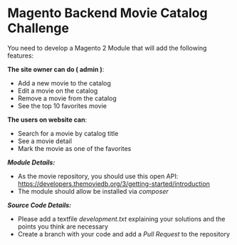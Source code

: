 Magento Backend Movie Catalog Challenge
=======================================

You need to develop a Magento 2 Module that will add the following features:

__The site owner can do ( admin )__:

* Add a new movie to the catalog
* Edit a movie on the catalog
* Remove a movie from the catalog
* See the top 10 favorites movie

__The users on website can__:

* Search for a movie by catalog title
* See a movie detail
* Mark the movie as one of the favorites


__*Module Details:*__

* As the movie repository, you should use this open API: https://developers.themoviedb.org/3/getting-started/introduction
* The module should allow be installed via *composer*

__*Source Code Details:*__

* Please add a textfile *development.txt* explaining your solutions and the points you think are necessary
* Create a branch with your code and add a *Pull Request* to the repository
